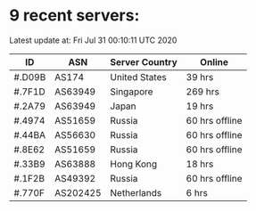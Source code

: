 # 9 recent servers:

Latest update at: Fri Jul 31 00:10:11 UTC 2020

| ID | ASN | Server Country | Online |
| -- | --- | -------------- | ------ |
| #.D09B | AS174 | United States | 39 hrs |
| #.7F1D | AS63949 | Singapore | 269 hrs |
| #.2A79 | AS63949 | Japan | 19 hrs |
| #.4974 | AS51659 | Russia | 60 hrs offline |
| #.44BA | AS56630 | Russia | 60 hrs offline |
| #.8E62 | AS51659 | Russia | 60 hrs offline |
| #.33B9 | AS63888 | Hong Kong | 18 hrs |
| #.1F2B | AS49392 | Russia | 60 hrs offline |
| #.770F | AS202425 | Netherlands | 6 hrs |

